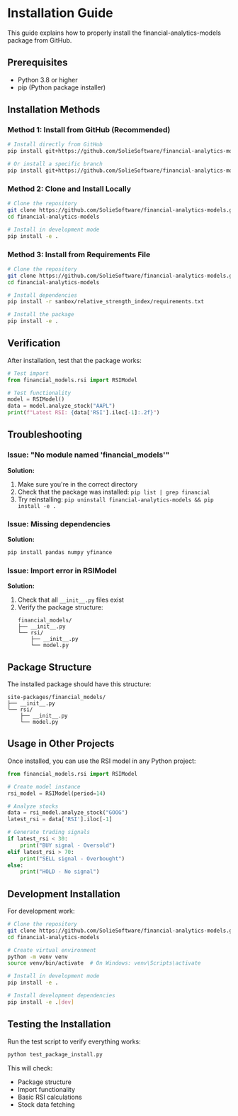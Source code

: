 # Installation Guide

This guide explains how to properly install the financial-analytics-models package from GitHub.

## Prerequisites

- Python 3.8 or higher
- pip (Python package installer)

## Installation Methods

### Method 1: Install from GitHub (Recommended)

```bash
# Install directly from GitHub
pip install git+https://github.com/SolieSoftware/financial-analytics-models.git

# Or install a specific branch
pip install git+https://github.com/SolieSoftware/financial-analytics-models.git@sol-dev-rsi-model
```

### Method 2: Clone and Install Locally

```bash
# Clone the repository
git clone https://github.com/SolieSoftware/financial-analytics-models.git
cd financial-analytics-models

# Install in development mode
pip install -e .
```

### Method 3: Install from Requirements File

```bash
# Clone the repository
git clone https://github.com/SolieSoftware/financial-analytics-models.git
cd financial-analytics-models

# Install dependencies
pip install -r sanbox/relative_strength_index/requirements.txt

# Install the package
pip install -e .
```

## Verification

After installation, test that the package works:

```python
# Test import
from financial_models.rsi import RSIModel

# Test functionality
model = RSIModel()
data = model.analyze_stock("AAPL")
print(f"Latest RSI: {data['RSI'].iloc[-1]:.2f}")
```

## Troubleshooting

### Issue: "No module named 'financial_models'"

**Solution:**

1. Make sure you're in the correct directory
2. Check that the package was installed: `pip list | grep financial`
3. Try reinstalling: `pip uninstall financial-analytics-models && pip install -e .`

### Issue: Missing dependencies

**Solution:**

```bash
pip install pandas numpy yfinance
```

### Issue: Import error in RSIModel

**Solution:**

1. Check that all `__init__.py` files exist
2. Verify the package structure:
   ```
   financial_models/
   ├── __init__.py
   └── rsi/
       ├── __init__.py
       └── model.py
   ```

## Package Structure

The installed package should have this structure:

```
site-packages/financial_models/
├── __init__.py
└── rsi/
    ├── __init__.py
    └── model.py
```

## Usage in Other Projects

Once installed, you can use the RSI model in any Python project:

```python
from financial_models.rsi import RSIModel

# Create model instance
rsi_model = RSIModel(period=14)

# Analyze stocks
data = rsi_model.analyze_stock("GOOG")
latest_rsi = data['RSI'].iloc[-1]

# Generate trading signals
if latest_rsi < 30:
    print("BUY signal - Oversold")
elif latest_rsi > 70:
    print("SELL signal - Overbought")
else:
    print("HOLD - No signal")
```

## Development Installation

For development work:

```bash
# Clone the repository
git clone https://github.com/SolieSoftware/financial-analytics-models.git
cd financial-analytics-models

# Create virtual environment
python -m venv venv
source venv/bin/activate  # On Windows: venv\Scripts\activate

# Install in development mode
pip install -e .

# Install development dependencies
pip install -e .[dev]
```

## Testing the Installation

Run the test script to verify everything works:

```bash
python test_package_install.py
```

This will check:

- Package structure
- Import functionality
- Basic RSI calculations
- Stock data fetching
